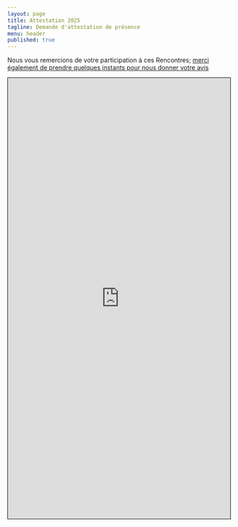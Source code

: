 ```yaml
---
layout: page
title: Attestation 2025
tagline: Demande d'attestation de présence
menu: header
published: true
---
```


Nous vous remercions de votre participation à ces Rencontres; [merci également de prendre quelques instants pour nous donner votre avis](https://sondage.osgeo.asso.fr/index.php/133162)

<iframe width="100%" height="1000" src="https://framaforms.org/demande-attestation-de-presence-aux-rencontres-utilisateurs-qgis-1749505268" style="border: 1px solid black"></iframe>


